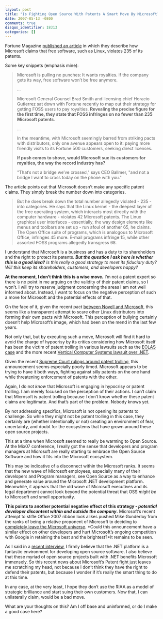 ```yaml
---
layout: post
title: "Is Fighting Open Source With Patents A Smart Move By Microsoft?"
date: 2007-05-13 -0800
comments: true
disqus_identifier: 18313
categories: []
---
```

Fortune Magazine [published an
article](http://money.cnn.com/magazines/fortune/fortune_archive/2007/05/28/100033867/index.htm?section=money_latest "Microsoft Takes on the Free World")
in which they describe how Microsoft claims that free software, such as
Linux, violates 235 of its patents.

Some key snippets (emphasis mine):

> Microsoft is pulling no punches: It wants royalties. If the company
> gets its way, free software won’t be free anymore.
>
> ...
>
> Microsoft General Counsel Brad Smith and licensing chief Horacio
> Gutierrez sat down with Fortune recently to map out their strategy for
> getting FOSS users to pay royalties. **Revealing the precise figure
> for the first time, they state that FOSS infringes on no fewer than
> 235 Microsoft patents**.
>
> ...
>
> In the meantime, with Microsoft seemingly barred from striking pacts
> with distributors, only one avenue appears open to it: paying more
> friendly visits to its Fortune 500 customers, seeking direct licenses.
>
> **If push comes to shove, would Microsoft sue its customers for
> royalties, the way the record industry has?**
>
> "That’s not a bridge we’ve crossed," says CEO Ballmer, "and not a
> bridge I want to cross today on the phone with you."

The article points out that Microsoft doesn’t make any specific patent
claims. They simply break the number down into categories.

> But he does break down the total number allegedly violated - 235 -
> into categories. He says that the Linux kernel - the deepest layer of
> the free operating system, which interacts most directly with the
> computer hardware - violates 42 Microsoft patents. The Linux graphical
> user interfaces - essentially, the way design elements like menus and
> toolbars are set up - run afoul of another 65, he claims. The Open
> Office suite of programs, which is analogous to Microsoft Office,
> infringes 45 more. E-mail programs infringe 15, while other assorted
> FOSS programs allegedly transgress 68.

I understand that Microsoft is a business and has a duty to its
shareholders and the right to protect its patents. ***But the question I
ask here is whether this is a good idea?** Is this really a good
strategy to meet its fiduciary duty? Will this keep its shareholders,
customers, and developers happy?*

**At the moment, I don’t think this is a wise move.** I’m not a patent
expert so there is no point in me arguing on the validity of their
patent claims, so I won’t. I will try to reserve judgment concerning the
areas I am not well informed about. Instead, I want to focus on the
negative perception of such a move for Microsoft and the potential
effects of that.

On the face of it, given the recent pact [between Novell and
Microsoft](http://www.novell.com/linux/microsoft/community_open_letter.html "Open Letter to the Community from Novell"),
this seems like a transparent attempt to scare other Linux distributors
into forming their own pacts with Microsoft. This perception of bullying
certainly doesn’t help Microsoft’s image, which had been on the mend in
the last few years.

Not only that, but by executing such a move, Microsoft will find it hard
to avoid the charge of hypocrisy by its critics considering how
Microsoft itself has been the victim of patent trolling in various
lawsuits such as the [EOLAS
case](http://news.com.com/Microsoft+loses+in+Eolas+patent+ruling/2100-1012_3-5885657.html "Microsoft loses in the Eolas patent ruling")
and the more recent [Vertical Computer Systems lawsuit over
.NET](http://www.infoworld.com/article/07/04/20/HNmsdotnetpatentsuit_1.html "Microsoft hit with patent suit over .NET").

Given the recent [Supreme Court rulings around patent
trolling](http://www.forbes.com/home/businessinthebeltway/2006/05/15/ebay-scotus-patent-ruling-cx_jh_0516scotus.html "Supreme Court Buries Patent Trolls"),
this announcement seems especially poorly timed. Microsoft appears to be
trying to have it both ways, fighting against silly patents on the one
hand while threatening enforcement of patents with the other.

Again, I do not *know* that Microsoft is engaging in hypocrisy or patent
trolling. I am merely focused on the perception of their actions. I
can’t claim that Microsoft is patent trolling because I don’t know
whether these patent claims are legitimate. And that’s part of the
problem. Nobody knows yet.

By not addressing specifics, Microsoft is not opening its patents to
challenge. So while they might not be patent trolling in this case, they
certainly are (whether intentionally or not) creating an environment of
fear, uncertainty, and doubt for the ecosystems that have grown around
these open source projects.

This at a time when Microsoft seemed to really be warming to Open
Source. At the Mix07 conference, I really got the sense that developers
and program managers at Microsoft are really starting to embrace the
Open Source Software and how it fits into the Microsoft ecosystem.

This may be indicative of a disconnect within the Microsoft ranks. It
seems that the new wave of Microsoft employees, especially many of their
developers and Program managers, see Open Source as a way to enhance and
generate value around the Microsoft .NET development platform.
Meanwhile, it appears that the old wave of Microsoft executives and its
legal department cannot look beyond the potential threat that OSS *might
be* to Microsoft and smell opportunity.

**This points to another potential negative effect of this strategy -
*potential developer discontent within and outside the company*.**
Microsoft’s recent attempt to stifle Office 2007 ribbon look alikes
pushed Mike Gunderloy from the ranks of being a relative proponent of
Microsoft to deciding to [completely leave the Microsoft
universe](http://www.afreshcup.com/2006/12/9/what-s-going-on-here "What’s Going On Here?").
*Could this announcement have a similar effect on other developers and
hurt Microsoft’s ongoing competition with Google in retaining the best
and the brightest?*It remains to be seen.

As I said in a [recent
interview](http://haacked.com/archive/2007/05/01/mix07-i-am-a-terrible-at-being-interviewed.aspx "I am terrible at being interviewed"),
I firmly believe that the .NET platform is a fantastic environment for
developing open source software. I also believe that these myriad of
open source projects built with .NET benefits Microsoft immensely. So
this recent news about Microsoft’s Patent fight just leaves me
scratching my head, not because I don’t think they have the right to
defend their patents, but because I wonder if it’s really the smart
thing to do at this time.

In any case, at the very least, I hope they don’t use the RIAA as a
model of strategic brilliance and start suing their own customers. Now
that, I can unilaterally claim, would be a bad move.

What are your thoughts on this? Am I off base and uninformed, or do I
make a good case here?

